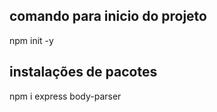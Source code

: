 ## comando para inicio do projeto
npm init -y

## instalações de pacotes
npm i express body-parser 

